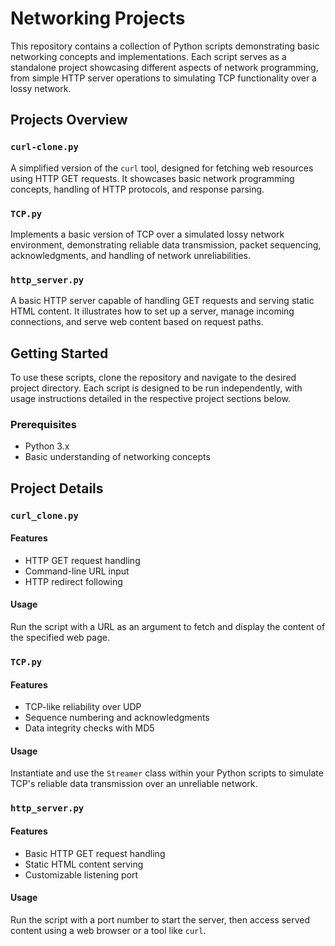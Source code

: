 
# Networking Projects

This repository contains a collection of Python scripts demonstrating basic networking concepts and implementations. Each script serves as a standalone project showcasing different aspects of network programming, from simple HTTP server operations to simulating TCP functionality over a lossy network.

## Projects Overview

### `curl-clone.py`
A simplified version of the `curl` tool, designed for fetching web resources using HTTP GET requests. It showcases basic network programming concepts, handling of HTTP protocols, and response parsing.

### `TCP.py`
Implements a basic version of TCP over a simulated lossy network environment, demonstrating reliable data transmission, packet sequencing, acknowledgments, and handling of network unreliabilities.

### `http_server.py`
A basic HTTP server capable of handling GET requests and serving static HTML content. It illustrates how to set up a server, manage incoming connections, and serve web content based on request paths.

## Getting Started
To use these scripts, clone the repository and navigate to the desired project directory. Each script is designed to be run independently, with usage instructions detailed in the respective project sections below.

### Prerequisites
- Python 3.x
- Basic understanding of networking concepts

## Project Details

### `curl_clone.py`
#### Features
- HTTP GET request handling
- Command-line URL input
- HTTP redirect following

#### Usage
Run the script with a URL as an argument to fetch and display the content of the specified web page.

### `TCP.py`
#### Features
- TCP-like reliability over UDP
- Sequence numbering and acknowledgments
- Data integrity checks with MD5

#### Usage
Instantiate and use the `Streamer` class within your Python scripts to simulate TCP's reliable data transmission over an unreliable network.

### `http_server.py`
#### Features
- Basic HTTP GET request handling
- Static HTML content serving
- Customizable listening port

#### Usage
Run the script with a port number to start the server, then access served content using a web browser or a tool like `curl`.
